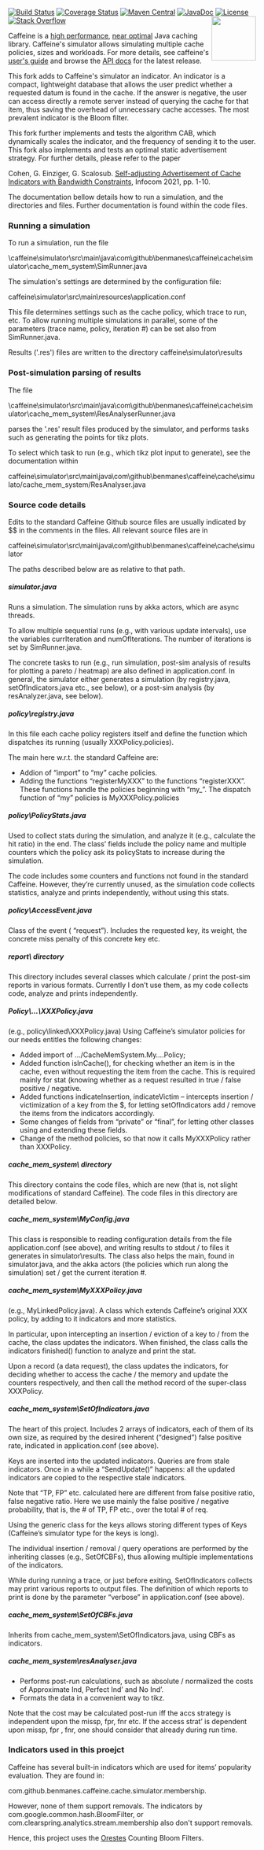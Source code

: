 [![Build Status](https://travis-ci.org/ben-manes/caffeine.svg)](https://travis-ci.org/ben-manes/caffeine)
[![Coverage Status](https://img.shields.io/coveralls/ben-manes/caffeine.svg)](https://coveralls.io/r/ben-manes/caffeine?branch=master)
[![Maven Central](https://maven-badges.herokuapp.com/maven-central/com.github.ben-manes.caffeine/caffeine/badge.svg)](https://maven-badges.herokuapp.com/maven-central/com.github.ben-manes.caffeine/caffeine)
[![JavaDoc](http://www.javadoc.io/badge/com.github.ben-manes.caffeine/caffeine.svg)](http://www.javadoc.io/doc/com.github.ben-manes.caffeine/caffeine)
[![License](http://img.shields.io/:license-apache-brightgreen.svg)](http://www.apache.org/licenses/LICENSE-2.0.html)
[![Stack Overflow](http://img.shields.io/:stack%20overflow-caffeine-brightgreen.svg)](http://stackoverflow.com/questions/tagged/caffeine)
<a href="https://github.com/ben-manes/caffeine/wiki">
<img align="right" height="90px" src="https://raw.githubusercontent.com/ben-manes/caffeine/master/wiki/logo.png">
</a>

Caffeine is a [high performance](https://github.com/ben-manes/caffeine/wiki/Benchmarks), [near optimal](https://github.com/ben-manes/caffeine/wiki/Efficiency) Java caching library. Caffeine's simulator allows simulating multiple cache policies, sizes and workloads. For more details, see caffeine's [user's guide](https://github.com/ben-manes/caffeine/wiki) and browse the [API docs](https://www.javadoc.io/doc/com.github.ben-manes.caffeine/caffeine/latest/com.github.benmanes.caffeine/module-summary.html) for
the latest release.

This fork adds to Caffeine's simulator an indicator. An indicator is a compact, lightweight database that allows the user predict whether a requested datum is found in the cache. If the answer is negative, the user can access directly a remote server instead of querying the cache for that item, thus saving the overhead of unnecessary cache accesses. The most prevalent indicator is the Bloom filter.

This fork further implements and tests the algorithm CAB, which dynamically scales the indicator, and the frequency of sending it to the user. This fork also implements and tests an optimal static 
advertisement strategy. For further details, please refer to the paper

Cohen, G. Einziger, G. Scalosub. [Self-adjusting Advertisement of Cache Indicators with Bandwidth Constraints](https://www.researchgate.net/profile/Itamar-Cohen-2/publication/346733118_Self-adjusting_Advertisement_of_Cache_Indicators_with_Bandwidth_Constraints/links/606825bd92851c91b19c20b5/Self-adjusting-Advertisement-of-Cache-Indicators-with-Bandwidth-Constraints.pdf), Infocom 2021, pp. 1-10.

The documentation bellow details how to run a simulation, and the directories and files. Further documentation is found within the code files. 

### Running a simulation

To run a simulation, run the file 

\caffeine\simulator\src\main\java\com\github\benmanes\caffeine\cache\simulator\cache_mem_system\SimRunner.java 

The simulation's settings are determined by the configuration file:

caffeine\simulator\src\main\resources\application.conf

This file determines settings such as the cache policy, which trace to run, etc.
To allow running multiple simulations in parallel, some of the parameters (trace name, policy, iteration #) can be set also from SimRunner.java.

Results ('.res') files are written to the directory caffeine\simulator\results

### Post-simulation parsing of results

The file 

\caffeine\simulator\src\main\java\com\github\benmanes\caffeine\cache\simulator\cache_mem_system\ResAnalyserRunner.java 

parses the '.res' result files produced by the simulator, and performs tasks such as generating the points for tikz plots.

To select which task to run (e.g., which tikz plot input to generate), see the documentation within 

caffeine\simulator\src\main\java\com\github\benmanes\caffeine\cache\simulato/cache_mem_system/ResAnalyser.java 

### Source code details #

Edits to the standard Caffeine Github source files are usually indicated by $$ in the comments in the files. All relevant source files are in

caffeine\simulator\src\main\java\com\github\benmanes\caffeine\cache\simulator

The paths described below are as relative to that path.

##### simulator.java
Runs a simulation.
The simulation runs by akka actors, which are async threads. 

To allow multiple sequential runs (e.g., with various update intervals), use the variables currIteration and numOfIterations.
The number of iterations is set by SimRunner.java.

The concrete tasks to run (e.g., run simulation, post-sim analysis of results for plotting a pareto / heatmap) are also defined in application.conf.
In general, the simulator either generates a simulation (by registry.java, setOfIndicators.java etc., see below), or a post-sim analysis (by resAnalyzer.java, see below).

##### policy\registry.java
In this file each cache policy registers itself and define the function which dispatches its running (usually XXXPolicy.policies).

The main here w.r.t. the standard Caffeine are:
- Addion of “import” to “my” cache policies.
- Adding the functions “registerMyXXX” to the functions “registerXXX”. These functions handle the policies beginning with “my_”.
The dispatch function of “my” policies is MyXXXPolicy.policies

##### policy\PolicyStats.java
Used to collect stats during the simulation, and analyze it (e.g., calculate the hit ratio) in the end. The class’ fields include the policy name and multiple counters which the policy ask its policyStats to increase during the simulation.

The code includes some counters and functions not found in the standard Caffeine. However, they’re currently unused, as the simulation code collects statistics, analyze and prints independently, without using this stats.

##### policy\AccessEvent.java
Class of the event ( “request”). Includes the requested key, its weight, the concrete miss penalty of this concrete key etc.

##### report\ directory
This directory includes several classes which calculate / print the post-sim reports in various formats. Currently I don’t use them, as my code collects code, analyze and prints independently.

##### Policy\…\XXXPolicy.java
(e.g., policy\linked\XXXPolicy.java)
Using Caffeine’s simulator policies for our needs entitles the following changes:
- Added import of …/CacheMemSystem.My….Policy;
- Added function isInCache(), for checking whether an item is in the cache, even without requesting the item from the cache. This is required mainly for stat (knowing whether as a request resulted in true / false positive / negative.
- Added functions indicateInsertion, indicateVictim – intercepts insertion / victimization of a key from the $, for letting setOfIndicators add / remove the items from the indicators accordingly.
- Some changes of fields from “private” or “final”, for letting other classes using and extending these fields.
- Change of the method policies, so that now it calls MyXXXPolicy rather than XXXPolicy.

##### cache_mem_system\ directory
This directory contains the code files, which are new (that is, not slight modifications of standard Caffeine). 
The code files in this directory are detailed below.

##### cache_mem_system\MyConfig.java
This class is responsible to reading configuration details from the file application.conf (see above), and writing results to stdout / to files it generates in simulator\results.
The class also helps the main, found in simulator.java, and the akka actors (the policies which run along the simulation) set / get the current iteration #.

##### cache_mem_system\MyXXXPolicy.java
(e.g., MyLinkedPolicy.java).
A class which extends Caffeine’s original XXX policy, by adding to it indicators and more statistics. 

In particular, upon intercepting an insertion / eviction of a key to / from the cache, the class updates the indicators. 
When finished, the class calls the indicators finished() function to analyze and print the stat.

Upon a record (a data request), the class updates the indicators, for deciding whether to access the cache / the memory and update the counters respectively, and then call the method record of the super-class XXXPolicy.

##### cache_mem_system\SetOfIndicators.java
The heart of this project. Includes 2 arrays of indicators, each of them of its own size, as required by the desired inherent (“designed”) false positive rate, indicated in application.conf (see above).

Keys are inserted into the updated indicators. Queries are from stale indicators. Once in a while a “SendUpdate()” happens: all the updated indicators are copied to the respective stale indicators.

Note that “TP, FP” etc. calculated here are different from false positive ratio, false negative ratio. Here we use mainly the false positive / negative probability, that is, the # of TP, FP etc., over the total # of req.

Using the generic class <K> for the keys allows storing different types of Keys (Caffeine’s simulator type for the keys is long).

The individual insertion / removal / query operations are performed by the inheriting classes (e.g., SetOfCBFs), thus allowing multiple implementations of the indicators. 

While during running a trace, or just before exiting, SetOfIndicators collects may print various reports to output files. The definition of which reports to print is done by the parameter “verbose” in application.conf (see above).

##### cache_mem_system\SetOfCBFs.java
Inherits from cache_mem_system\SetOfIndicators.java, using CBFs as indicators.

##### cache_mem_system\resAnalyser.java
-	Performs post-run calculations, such as absolute / normalized the costs of Approximate Ind, Perfect Ind’ and No Ind’. 
-	Formats the data in a convenient way to tikz.

Note that the cost may be calculated post-run iff the accs strategy is independent upon the missp, fpr, fnr etc. If the access strat’ is dependent upon missp, fpr , fnr, one should consider that already during run time.

### Indicators used in this proejct
Caffeine has several built-in indicators which are used for items’ popularity evaluation. They are found in: 

com.github.benmanes.caffeine.cache.simulator.membership.

However, none of them support removals. The indicators by com.google.common.hash.BloomFilter, or com.clearspring.analytics.stream.membership also don't support removals.

Hence, this project uses the [Orestes](https://github.com/Baqend/Orestes-Bloomfilter) Counting Bloom Filters.





















